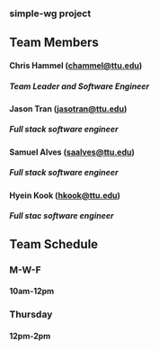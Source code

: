 ### simple-wg project

## Team Members

#### Chris Hammel (chammel@ttu.edu)
##### Team Leader and Software Engineer

#### Jason Tran (jasotran@ttu.edu)
##### Full stack software engineer

#### Samuel Alves (saalves@ttu.edu)
##### Full stack software engineer

#### Hyein Kook (hkook@ttu.edu)
##### Full stac software engineer

## Team Schedule

### M-W-F
#### 10am-12pm

### Thursday
#### 12pm-2pm
